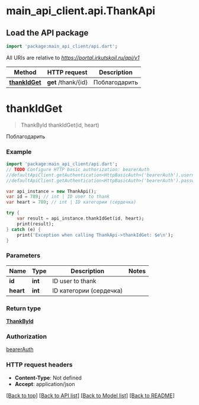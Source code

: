 # main_api_client.api.ThankApi

## Load the API package
```dart
import 'package:main_api_client/api.dart';
```

All URIs are relative to *https://portal.irkutskoil.ru/api/v1*

Method | HTTP request | Description
------------- | ------------- | -------------
[**thankIdGet**](ThankApi.md#thankIdGet) | **get** /thank/{id} | Поблагодарить


# **thankIdGet**
> ThankById thankIdGet(id, heart)

Поблагодарить

### Example 
```dart
import 'package:main_api_client/api.dart';
// TODO Configure HTTP basic authorization: bearerAuth
//defaultApiClient.getAuthentication<HttpBasicAuth>('bearerAuth').username = 'YOUR_USERNAME'
//defaultApiClient.getAuthentication<HttpBasicAuth>('bearerAuth').password = 'YOUR_PASSWORD';

var api_instance = new ThankApi();
var id = 789; // int | ID user to thank
var heart = 789; // int | ID категории (сердечка)

try { 
    var result = api_instance.thankIdGet(id, heart);
    print(result);
} catch (e) {
    print('Exception when calling ThankApi->thankIdGet: $e\n');
}
```

### Parameters

Name | Type | Description  | Notes
------------- | ------------- | ------------- | -------------
 **id** | **int**| ID user to thank | 
 **heart** | **int**| ID категории (сердечка) | 

### Return type

[**ThankById**](ThankById.md)

### Authorization

[bearerAuth](../README.md#bearerAuth)

### HTTP request headers

 - **Content-Type**: Not defined
 - **Accept**: application/json

[[Back to top]](#) [[Back to API list]](../README.md#documentation-for-api-endpoints) [[Back to Model list]](../README.md#documentation-for-models) [[Back to README]](../README.md)

